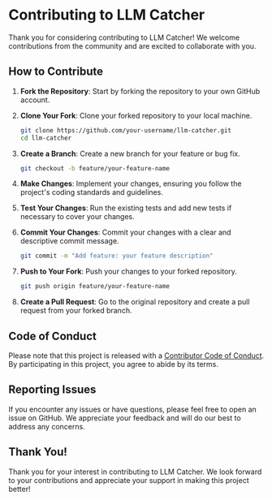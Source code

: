 # Contributing to LLM Catcher

Thank you for considering contributing to LLM Catcher! We welcome contributions from the community and are excited to collaborate with you.

## How to Contribute

1. **Fork the Repository**: Start by forking the repository to your own GitHub account.

2. **Clone Your Fork**: Clone your forked repository to your local machine.

   ```bash
   git clone https://github.com/your-username/llm-catcher.git
   cd llm-catcher
   ```

3. **Create a Branch**: Create a new branch for your feature or bug fix.

   ```bash
   git checkout -b feature/your-feature-name
   ```

4. **Make Changes**: Implement your changes, ensuring you follow the project's coding standards and guidelines.

5. **Test Your Changes**: Run the existing tests and add new tests if necessary to cover your changes.

6. **Commit Your Changes**: Commit your changes with a clear and descriptive commit message.

   ```bash
   git commit -m "Add feature: your feature description"
   ```

7. **Push to Your Fork**: Push your changes to your forked repository.

   ```bash
   git push origin feature/your-feature-name
   ```

8. **Create a Pull Request**: Go to the original repository and create a pull request from your forked branch.

## Code of Conduct

Please note that this project is released with a [Contributor Code of Conduct](CODE_OF_CONDUCT.md). By participating in this project, you agree to abide by its terms.

## Reporting Issues

If you encounter any issues or have questions, please feel free to open an issue on GitHub. We appreciate your feedback and will do our best to address any concerns.

## Thank You!

Thank you for your interest in contributing to LLM Catcher. We look forward to your contributions and appreciate your support in making this project better!